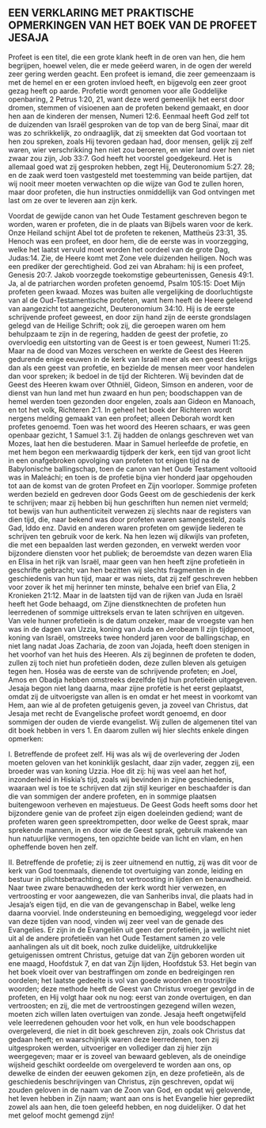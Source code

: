 ## EEN VERKLARING MET PRAKTISCHE OPMERKINGEN VAN HET BOEK VAN DE PROFEET JESAJA

Profeet is een titel, die een grote klank heeft in de oren van hen, die hem begrijpen, hoewel velen, die er mede geëerd waren, in de ogen der wereld zeer gering werden geacht. Een profeet is iemand, die zeer gemeenzaam is met de hemel en er een groten invloed heeft, en bijgevolg een zeer groot gezag heeft op aarde. Profetie wordt genomen voor alle Goddelijke openbaring, 2 Petrus 1:20, 21, want deze werd gemeenlijk het eerst door dromen, stemmen of visioenen aan de profeten bekend gemaakt, en door hen aan de kinderen der mensen, Numeri 12:6. Eenmaal heeft God zelf tot de duizenden van Israël gesproken van de top van de berg Sinaï, maar dit was zo schrikkelijk, zo ondraaglijk, dat zij smeekten dat God voortaan tot hen zou spreken, zoals Hij tevoren gedaan had, door mensen, gelijk zij zelf waren, wier verschrikking hen niet zou beroeren, en wier land over hen niet zwaar zou zijn, Job 33:7. God heeft het voorstel goedgekeurd. Het is allemaal goed wat zij gesproken hebben, zegt Hij, Deuteronomium 5:27. 28; en de zaak werd toen vastgesteld met toestemming van beide partijen, dat wij nooit meer moeten verwachten op die wijze van God te zullen horen, maar door profeten, die hun instructies onmiddellijk van God ontvingen met last om ze over te leveren aan zijn kerk. 

Voordat de gewijde canon van het Oude Testament geschreven begon te worden, waren er profeten, die in de plaats van Bijbels waren voor de kerk. Onze Heiland schijnt Abel tot de profeten te rekenen, Mattheüs 23:31, 35. Henoch was een profeet, en door hem, die de eerste was in voorzegging, welke het laatst vervuld moet worden het oordeel van de grote Dag, Judas:14. Zie, de Heere komt met Zone vele duizenden heiligen. Noch was een prediker der gerechtigheid. God zei van Abraham: hij is een profeet, Genesis 20:7. Jakob voorzegde toekomstige gebeurtenissen, Genesis 49:1. Ja, al de patriarchen worden profeten genoemd, Psalm 105:15: Doet Mijn profeten geen kwaad.
Mozes was buiten alle vergelijking de doorluchtigste van al de Oud-Testamentische profeten, want hem heeft de Heere geleend van aangezicht tot aangezicht, Deuteronomium 34:10. Hij is de eerste schrijvende profeet geweest, en door zijn hand zijn de eerste grondslagen gelegd van de Heilige Schrift; ook zij, die geroepen waren om hem behulpzaam te zijn in de regering, hadden de geest der profetie, zo overvloedig een uitstorting van de Geest is er toen geweest, Numeri 11:25. Maar na de dood van Mozes verscheen en werkte de Geest des Heeren gedurende enige eeuwen in de kerk van Israël meer als een geest des krijgs dan als een geest van profetie, en bezielde de mensen meer voor handelen dan voor spreken; ik bedoel in de tijd der Richteren. 
Wij bevinden dat de Geest des Heeren kwam over Othniël, Gideon, Simson en anderen, voor de dienst van hun land met hun zwaard en hun pen; boodschappen van de hemel werden toen gezonden door engelen, zoals aan Gideon en Manoach, en tot het volk, Richteren 2:1. 
In geheel het boek der Richteren wordt nergens melding gemaakt van een profeet; alleen Deborah wordt ken profetes genoemd. Toen was het woord des Heeren schaars, er was geen openbaar gezicht, 1 Samuel 3:1. Zij hadden de onlangs geschreven wet van Mozes, laat hen die bestuderen. Maar in Samuel herleefde de profetie, en met hem begon een merkwaardig tijdperk der kerk, een tijd van groot licht in een onafgebroken opvolging van profeten tot enigen tijd na de Babylonische ballingschap, toen de canon van het Oude Testament voltooid was in Maleáchi; en toen is de profetie bijna vier honderd jaar opgehouden tot aan de komst van de groten Profeet en Zijn voorloper. 
Sommige profeten werden bezield en gedreven door Gods Geest om de geschiedenis der kerk te schrijven; maar zij hebben bij hun geschriften hun nemen niet vermeld; tot bewijs van hun authenticiteit verwezen zij slechts naar de registers van dien tijd, die, naar bekend was door profeten waren samengesteld, zoals Gad, Iddo enz. David en anderen waren profeten om gewijde liederen te schrijven ten gebruik voor de kerk. 
Na hen lezen wij dikwijls van profeten, die met een bepaalden last werden gezonden, en verwekt werden voor bijzondere diensten voor het publiek; de beroemdste van dezen waren Elia en Elisa in het rijk van Israël, maar geen van hen heeft zijne profetieën in geschrifte gebracht; van hen bezitten wij slechts fragmenten in de geschiedenis van hun tijd, maar er was niets, dat zij zelf geschreven hebben voor zover ik het mij herinner ten minste, behalve een brief van Elia, 2 Kronieken 21:12. Maar in de laatsten tijd van de rijken van Juda en Israël heeft het Gode behaagd, om Zijne dienstknechten de profeten hun leerredenen of sommige uittreksels ervan te laten schrijven en uitgeven. 
Van vele hunner profetieën is de datum onzeker, maar de vroegste van hen was in de dagen van Uzzia, koning van Juda en Jerobeam II zijn tijdgenoot, koning van Israël, omstreeks twee honderd jaren voor de ballingschap, en niet lang nadat Joas Zacharia, de zoon van Jojada, heeft doen stenigen in het voorhof van het huis des Heeren. Als zij beginnen de profeten te doden, zullen zij toch niet hun profetieën doden, deze zullen bleven als getuigen tegen hen. Hoséa was de eerste van de schrijvende profeten; en Joel, Amos en Obadja hebben omstreeks dezelfde tijd hun profetieën uitgegeven. Jesaja begon niet lang daarna, maar zijne profetie is het eerst geplaatst, omdat zij de uitvoerigste van allen is en omdat er het meest in voorkomt van Hem, aan wie al de profeten getuigenis geven, ja zoveel van Christus, dat Jesaja met recht de Evangelische profeet wordt genoemd, en door sommigen der ouden de vierde evangelist. Wij zullen de algemenen titel van dit boek hebben in vers 1. En daarom zullen wij hier slechts enkele dingen opmerken:

I. Betreffende de profeet zelf. Hij was als wij de overlevering der Joden moeten geloven van het koninklijk geslacht, daar zijn vader, zeggen zij, een broeder was van koning Uzzia. Hoe dit zij: hij was veel aan het hof, inzonderheid in Hiskia’s tijd, zoals wij bevinden in zijne geschiedenis, waaraan wel is toe te schrijven dat zijn stijl keuriger en beschaafder is dan die van sommigen der andere profeten, en in sommige plaatsen buitengewoon verheven en majestueus. De Geest Gods heeft soms door het bijzondere genie van de profeet zijn eigen doeleinden gediend; want de profeten waren geen spreektrompetten, door welke de Geest sprak, maar sprekende mannen, in en door wie de Geest sprak, gebruik makende van hun natuurlijke vermogens, ten opzichte beide van licht en vlam, en hen opheffende boven hen zelf.

II. Betreffende de profetie; zij is zeer uitnemend en nuttig, zij was dit voor de kerk van God toenmaals, dienende tot overtuiging van zonde, leiding en bestuur in plichtsbetrachting, en tot vertroosting in lijden en benauwdheid. Naar twee zware benauwdheden der kerk wordt hier verwezen, en vertroosting er voor aangewezen, die van Sanheribs inval, die plaats had in Jesaja’s eigen tijd, en die van de gevangenschap in Babel, welke leng daarna voorviel. Inde ondersteuning en bemoediging, weggelegd voor ieder van deze tijden van nood, vinden wij zeer veel van de genade des Evangelies. Er zijn in de Evangeliën uit geen der profetieën, ja wellicht niet uit al de andere profetieën van het Oude Testament samen zo vele aanhalingen als uit dit boek, noch zulke duidelijke, uitdrukkelijke getuigenissen omtrent Christus, getuige dat van Zijn geboren worden uit ene maagd, Hoofdstuk 7, en dat van Zijn lijden, Hoofdstuk 53. Het begin van het boek vloeit over van bestraffingen om zonde en bedreigingen ren oordelen; het laatste gedeelte is vol van goede woorden en troostrijke woorden; deze methode heeft de Geest van Christus vroeger gevolgd in de profeten, en Hij volgt haar ook nu nog: eerst van zonde overtuigen, en dan vertroosten; en zij, die met de vertroostingen gezegend willen wezen, moeten zich willen laten overtuigen van zonde. Jesaja heeft ongetwijfeld vele leerredenen gehouden voor het volk, en hun vele boodschappen overgeleverd, die niet in dit boek geschreven zijn, zoals ook Christus dat gedaan heeft; en waarschijnlijk waren deze leerredenen, toen zij uitgesproken werden, uitvoeriger en vollediger dan zij hier zijn weergegeven; maar er is zoveel van bewaard gebleven, als de oneindige wijsheid geschikt oordeelde om overgeleverd te worden aan ons, op dewelke de einden der eeuwen gekomen zijn, en deze profetieën, als de geschiedenis beschrijvingen van Christus, zijn geschreven, opdat wij zouden geloven in de naam van de Zoon van God, en opdat wij gelovende, het leven hebben in Zijn naam; want aan ons is het Evangelie hier gepredikt zowel als aan hen, die toen geleefd hebben, en nog duidelijker. O dat het met geloof mocht gemengd zijn! 

 

